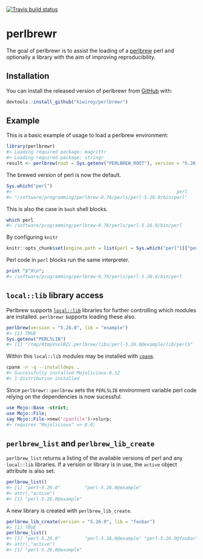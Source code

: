 
[![Travis build status](https://travis-ci.org/kiwiroy/perlbrewr.svg?branch=master)](https://travis-ci.org/kiwiroy/perlbrewr)

<!-- README.md is generated from README.Rmd. Please edit that file -->
<!--   home: !r Sys.getenv("PERLBREW_HOME") -->
perlbrewr
=========

The goal of perlbrewr is to assist the loading of a [perlbrew](https://perlbrew.pl) perl and optionally a library with the aim of improving reproducibility.

Installation
------------

You can install the released version of perlbrewr from [GitHub](https://github.com/kiwiroy/perlbrewr) with:

``` r
devtools::install_github("kiwiroy/perlbrewr")
```

Example
-------

This is a basic example of usage to load a perlbrew environment:

``` r
library(perlbrewr)
#> Loading required package: magrittr
#> Loading required package: stringr
result <- perlbrew(root = Sys.getenv("PERLBREW_ROOT"), version = "5.26.0")
```

The brewed version of perl is now the default.

``` r
Sys.which("perl")
#>                                                             perl 
#> "/software/programming/perlbrew-0.76/perls/perl-5.26.0/bin/perl"
```

This is also the case in `bash` shell blocks.

``` bash
which perl
#> /software/programming/perlbrew-0.76/perls/perl-5.26.0/bin/perl
```

By configuring `knitr`

``` r
knitr::opts_chunk$set(engine.path = list(perl = Sys.which("perl")[["perl"]]))
```

Perl code in `perl` blocks run the same interpreter.

``` perl
print "$^X\n";
#> /software/programming/perlbrew-0.76/perls/perl-5.26.0/bin/perl
```

`local::lib` library access
---------------------------

Perlbrew supports [`local::lib`](https://metacpan.org/pod/local::lib) libraries for further controlling which modules are installed. `perlbrewr` supports loading these also.

``` r
perlbrew(version = "5.26.0", lib = "example")
#> [1] TRUE
Sys.getenv("PERL5LIB")
#> [1] "/tmp/RtmpVvolRZ/.perlbrew/libs/perl-5.26.0@example/lib/perl5"
```

Within this `local::lib` modules may be installed with [`cpanm`](https://metacpan.org/pod/App::cpanminus).

``` bash
cpanm -n -q --installdeps .
#> Successfully installed Mojolicious-8.12
#> 1 distribution installed
```

Since `perlbrewr::perlbrew` sets the `PERL5LIB` environment variable perl code relying on the dependencies is now sucessful.

``` perl
use Mojo::Base -strict;
use Mojo::File;
say Mojo::File->new('cpanfile')->slurp;
#> requires "Mojolicious" => 8.0;
```

`perlbrew_list` and `perlbrew_lib_create`
-----------------------------------------

`perlbrew_list` returns a listing of the available versions of perl and any `local::lib` libraries. If a version or library is in use, the `active` object attribute is also set.

``` r
perlbrew_list()
#> [1] "perl-5.26.0"         "perl-5.26.0@example"
#> attr(,"active")
#> [1] "perl-5.26.0@example"
```

A new library is created with `perlbrew_lib_create`.

``` r
perlbrew_lib_create(version = "5.26.0", lib = "foobar")
#> [1] TRUE
perlbrew_list()
#> [1] "perl-5.26.0"         "perl-5.26.0@example" "perl-5.26.0@foobar" 
#> attr(,"active")
#> [1] "perl-5.26.0@example"
```

